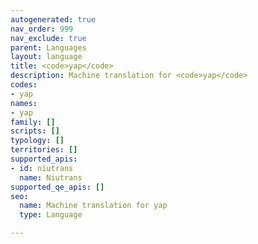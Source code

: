 ```yaml
---
autogenerated: true
nav_order: 999
nav_exclude: true
parent: Languages
layout: language
title: <code>yap</code>
description: Machine translation for <code>yap</code>
codes:
- yap
names:
- yap
family: []
scripts: []
typology: []
territories: []
supported_apis:
- id: niutrans
  name: Niutrans
supported_qe_apis: []
seo:
  name: Machine translation for yap
  type: Language

---
```


